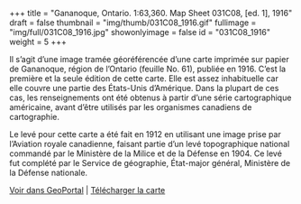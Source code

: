 +++
title = "Gananoque, Ontario. 1:63,360. Map Sheet 031C08, [ed. 1], 1916"
draft = false
thumbnail = "img/thumb/031C08_1916.gif"
fullimage = "img/full/031C08_1916.jpg"
showonlyimage = false
id = "031C08_1916"
weight = 5
+++

Il s’agit d’une image tramée géoréférencée d’une carte imprimée sur papier de Gananoque, région de l’Ontario (feuille No. 61), publiée en 1916. C’est la première et la seule édition de cette carte. Elle est assez inhabituelle car elle couvre une partie des États-Unis d’Amérique. Dans la plupart de ces cas, les renseignements ont été obtenus à partir d’une série cartographique américaine, avant d’être utilisés par les organismes canadiens de cartographie. 
<!--more-->

Le levé pour cette carte a été fait en 1912 en utilisant une image prise par l’Aviation royale canadienne, faisant partie d’un levé topographique national commandé par le Ministère de la Milice et de la Défense en 1904. Ce levé fut complété par le Service de géographie, État-major général, Ministère de la Défense nationale.

[Voir dans GeoPortal](http://geo.scholarsportal.info/#r/details/_uri@=HTDP63360K031C08_1916TIFF&_add:true) | [Télécharger la carte](http://ocul.on.ca/topomaps/map-images/HTDP63360K031C08_1916TIFF.jpg)

